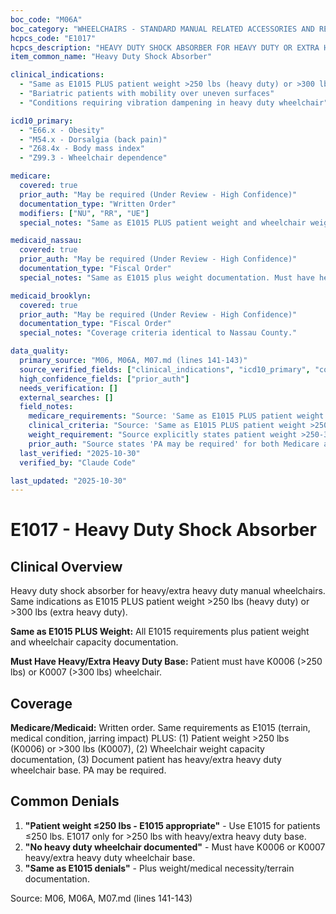 ```yaml
---
boc_code: "M06A"
boc_category: "WHEELCHAIRS - STANDARD MANUAL RELATED ACCESSORIES AND REPAIRS"
hcpcs_code: "E1017"
hcpcs_description: "HEAVY DUTY SHOCK ABSORBER FOR HEAVY DUTY OR EXTRA HEAVY DUTY MANUAL WHEELCHAIR, EACH"
item_common_name: "Heavy Duty Shock Absorber"

clinical_indications:
  - "Same as E1015 PLUS patient weight >250 lbs (heavy duty) or >300 lbs (extra heavy duty)"
  - "Bariatric patients with mobility over uneven surfaces"
  - "Conditions requiring vibration dampening in heavy duty wheelchair"

icd10_primary:
  - "E66.x - Obesity"
  - "M54.x - Dorsalgia (back pain)"
  - "Z68.4x - Body mass index"
  - "Z99.3 - Wheelchair dependence"

medicare:
  covered: true
  prior_auth: "May be required (Under Review - High Confidence)"
  documentation_type: "Written Order"
  modifiers: ["NU", "RR", "UE"]
  special_notes: "Same as E1015 PLUS patient weight and wheelchair weight capacity documentation. PA may be required. Must have heavy/extra heavy duty wheelchair base."

medicaid_nassau:
  covered: true
  prior_auth: "May be required (Under Review - High Confidence)"
  documentation_type: "Fiscal Order"
  special_notes: "Same as E1015 plus weight documentation. Must have heavy/extra heavy duty base. PA may be required."

medicaid_brooklyn:
  covered: true
  prior_auth: "May be required (Under Review - High Confidence)"
  documentation_type: "Fiscal Order"
  special_notes: "Coverage criteria identical to Nassau County."

data_quality:
  primary_source: "M06, M06A, M07.md (lines 141-143)"
  source_verified_fields: ["clinical_indications", "icd10_primary", "covered", "documentation_type", "modifiers", "weight_capacity_requirement"]
  high_confidence_fields: ["prior_auth"]
  needs_verification: []
  external_searches: []
  field_notes:
    medicare_requirements: "Source: 'Same as E1015 PLUS patient weight and wheelchair weight capacity documentation; PA may be required; must have heavy/extra heavy duty base' - Direct quote from source lines 141-143."
    clinical_criteria: "Source: 'Same as E1015 PLUS patient weight >250 lbs (heavy duty) or >300 lbs (extra heavy duty); bariatric patients with mobility over uneven surfaces' - All E1015 criteria apply plus weight requirement."
    weight_requirement: "Source explicitly states patient weight >250-300 lbs and must have K0006 (heavy duty >250 lbs) or K0007 (extra heavy duty >300 lbs) wheelchair base."
    prior_auth: "Source states 'PA may be required' for both Medicare and Medicaid, indicating potential but not definitive PA requirement."
  last_verified: "2025-10-30"
  verified_by: "Claude Code"

last_updated: "2025-10-30"
---
```


# E1017 - Heavy Duty Shock Absorber

## Clinical Overview

Heavy duty shock absorber for heavy/extra heavy duty manual wheelchairs. Same indications as E1015 PLUS patient weight >250 lbs (heavy duty) or >300 lbs (extra heavy duty).

**Same as E1015 PLUS Weight:** All E1015 requirements plus patient weight and wheelchair capacity documentation.

**Must Have Heavy/Extra Heavy Duty Base:** Patient must have K0006 (>250 lbs) or K0007 (>300 lbs) wheelchair.

## Coverage

**Medicare/Medicaid:** Written order. Same requirements as E1015 (terrain, medical condition, jarring impact) PLUS: (1) Patient weight >250 lbs (K0006) or >300 lbs (K0007), (2) Wheelchair weight capacity documentation, (3) Document patient has heavy/extra heavy duty wheelchair base. PA may be required.

## Common Denials

1. **"Patient weight ≤250 lbs - E1015 appropriate"** - Use E1015 for patients ≤250 lbs. E1017 only for >250 lbs with heavy/extra heavy duty base.
2. **"No heavy duty wheelchair documented"** - Must have K0006 or K0007 heavy/extra heavy duty wheelchair base.
3. **"Same as E1015 denials"** - Plus weight/medical necessity/terrain documentation.

Source: M06, M06A, M07.md (lines 141-143)
